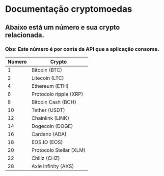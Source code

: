 # Documentação cryptomoedas
## Abaixo está um número e sua crypto relacionada.
### Obs: Este número é por conta da API que a aplicação consome.

| Número | Crypto                   |
|------- |----------------------    |
| 1      | Bitcoin (BTC)            |
| 2      | Litecoin (LTC)           |
| 4      | Ethereum (ETH)           |
| 6      | Protocolo ripple (XRP)   |
| 8      | Bitcoin Cash (BCH)       |
| 10     | Tether (USDT)            |
| 12     | Chainlink  (LINK)        |
| 14     | Dogecoin  (DOGE)         |
| 16     | Cardano  (ADA)           |
| 18     | EOS.IO  (EOS)            |
| 20     | Protocolo Stellar  (XLM) |
| 22     |  Chiliz  (CHZ)           |
| 28     |  Axie Infinity  (AXS)    |